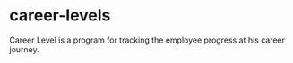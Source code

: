 # career-levels
Career Level is a program for tracking the employee progress at his career journey.

